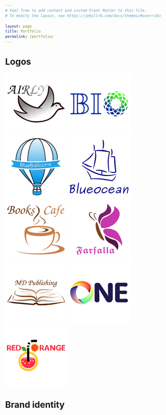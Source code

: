 ```yaml
---
# Feel free to add content and custom Front Matter to this file.
# To modify the layout, see https://jekyllrb.com/docs/themes/#overriding-theme-defaults

layout: page
title: Portfolio
permalink: /portfolio/
---
```



# Logos

<div class="gallery">
<img src="/uploads/album/Airly.jpg" width="200">
<img src="/uploads/album/BIO.jpg" width="200">
<img src="/uploads/album/BlueBalloons.jpg" width="200">
<img src="/uploads/album/BlueOcean.jpg" width="200">
<img src="/uploads/album/BooksCafe.jpg" width="200">
<img src="/uploads/album/Farfalla.jpg" width="200">
<img src="/uploads/album/MDPublishing.jpg" width="200">
<img src="/uploads/album/One.jpg" width="200">
<img src="/uploads/album/RedOrange.jpg" width="200">
</div>

# Brand identity
